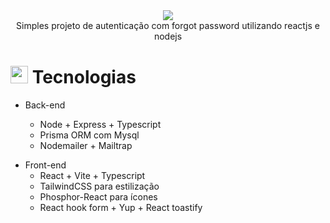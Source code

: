<div align="center">
<img src="https://user-images.githubusercontent.com/53402199/219135862-93432232-fa01-4d88-8294-809930aefb61.PNG" />
 </div>
 
 <div align="center">
Simples projeto de autenticação com forgot password utilizando reactjs e nodejs
</div>

## <h1><img src="https://github.githubassets.com/images/icons/emoji/unicode/1f4bb.png" width="28px"/> Tecnologias</h1>

<ul>
<li>
Back-end

<div>
<ul>
<li>Node + Express + Typescript</li>
<li>Prisma ORM com Mysql</li>
<li>Nodemailer + Mailtrap</li>
<ul>
</li>
</ul>

<ul>
</div>

<div>
<li>
Front-end

<ul>
<li>React + Vite + Typescript</li>
<li>TailwindCSS para estilização</li>
<li>Phosphor-React para ícones</li>
<li>React hook form + Yup + React toastify</li>
<ul>
</li>
</ul>
</div>





  
